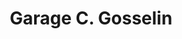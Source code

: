 ---
title: "Garage C. Gosselin"
url: /saint-charles-de-bellechasse/garage-c-gosselin/
shop: car repair
---